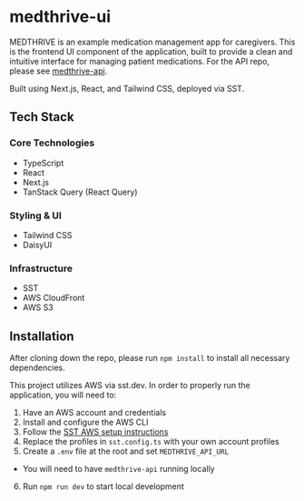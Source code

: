 # medthrive-ui

MEDTHRIVE is an example medication management app for caregivers. This is the frontend UI component of the application, built to provide a clean and intuitive interface for managing patient medications.  For the API repo, please see [medthrive-api](https://github.com/radiylon/medthrive-api).

Built using Next.js, React, and Tailwind CSS, deployed via SST.

## Tech Stack

### Core Technologies
- TypeScript
- React
- Next.js
- TanStack Query (React Query)

### Styling & UI
- Tailwind CSS
- DaisyUI

### Infrastructure
- SST
- AWS CloudFront
- AWS S3

## Installation

After cloning down the repo, please run `npm install` to install all necessary dependencies.

This project utilizes AWS via sst.dev. In order to properly run the application, you will need to:

1. Have an AWS account and credentials
2. Install and configure the AWS CLI
3. Follow the [SST AWS setup instructions](https://sst.dev/docs/aws-accounts/)
4. Replace the profiles in `sst.config.ts` with your own account profiles
5. Create a `.env` file at the root and set `MEDTHRIVE_API_URL`
- You will need to have `medthrive-api` running locally
6. Run `npm run dev` to start local development
